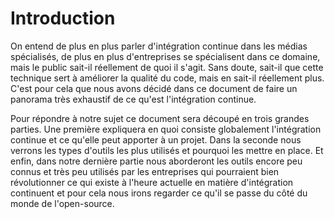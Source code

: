 # Introduction

On entend de plus en plus parler d'intégration continue dans les médias spécialisés, de plus en plus d'entreprises se spécialisent dans ce domaine, mais le public sait-il réellement de quoi il s'agit. Sans doute, sait-il que cette technique sert à améliorer la qualité du code, mais en sait-il réellement plus. C'est pour cela que nous avons décidé dans ce document de faire un panorama très exhaustif de ce qu'est l'intégration continue.

Pour répondre à notre sujet ce document sera découpé en trois grandes parties. Une première expliquera en quoi consiste globalement l'intégration continue et ce qu'elle peut apporter à un projet. Dans la seconde nous verrons les types d'outils les plus utilisés et pourquoi les mettre en place. Et enfin, dans notre dernière partie nous aborderont les outils encore peu connus et très peu utilisés par les entreprises qui pourraient bien révolutionner ce qui existe à l'heure actuelle en matière d'intégration continuent et pour cela nous irons regarder ce qu'il se passe du côté du monde de l'open-source.

